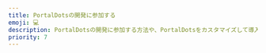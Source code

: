 ```yaml
---
title: PortalDotsの開発に参加する
emoji: 💻
description: PortalDotsの開発に参加する方法や、PortalDotsをカスタマイズして導入する方法をご紹介します。プログラミングの知識が必要です。
priority: 7
---
```

